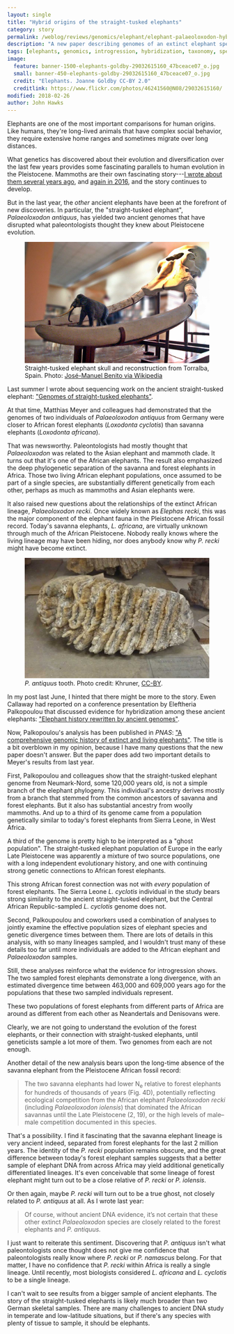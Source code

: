 ```yaml
---
layout: single
title: "Hybrid origins of the straight-tusked elephants"
category: story
permalink: /weblog/reviews/genomics/elephant/elephant-palaeoloxodon-hybrids-2018.html
description: "A new paper describing genomes of an extinct elephant species adds new data about their relationships."
tags: [elephants, genomics, introgression, hybridization, taxonomy, species concepts]
image:
  feature: banner-1500-elephants-goldby-29032615160_47bceace07_o.jpg
  small: banner-450-elephants-goldby-29032615160_47bceace07_o.jpg
  credit: "Elephants. Joanne Goldby CC-BY 2.0"
  creditlink: https://www.flickr.com/photos/46241560@N08/29032615160/
modified: 2018-02-26
author: John Hawks
---
```


Elephants are one of the most important comparisons for human origins. Like humans, they're long-lived animals that have complex social behavior, they require extensive home ranges and sometimes migrate over long distances.

What genetics has discovered about their evolution and diversification over the last few years provides some fascinating parallels to human evolution in the Pleistocene. Mammoths are their own fascinating story---<a href="http://johnhawks.net/weblog/reviews/genomics/non-human/elephant-paleogenomics-forest-rohland-2010.html">I wrote about them several years ago</a>, and <a href="http://johnhawks.net/weblog/reviews/genetics/non-primate/mammoth-introgression-poinar-2016.html">again in 2016</a>, and the story continues to develop.

But in the last year, the <em>other</em> ancient elephants have been at the forefront of new discoveries. In particular, the "straight-tusked elephant", <em>Palaeoloxodon antiquus</em>, has yielded two ancient genomes that have disrupted what paleontologists thought they knew about Pleistocene evolution.

<figure>
<img src="/images/elephas-antiquus-wikimedia.jpg" alt="Straight-tusked elephant skull and reconstruction from Torralba, Spain" />
<figcaption>Straight-tusked elephant skull and reconstruction from Torralba, Spain. Photo: <a href="https://en.wikipedia.org/wiki/Straight-tusked_elephant#/media/File:Elephas_antiquus.jpg">José-Manuel Benito via Wikipedia</a></figcaption>
</figure>

Last summer I wrote about sequencing work on the ancient straight-tusked elephant: <a href="http://johnhawks.net/weblog/reviews/genomics/elephant/elephant-palaeoloxodon-genomes-2017.html">"Genomes of straight-tusked elephants"</a>.

At that time, Matthias Meyer and colleagues had demonstrated that the genomes of two individuals of <em>Palaeoloxodon antiquus</em> from Germany were closer to African forest elephants (<em>Loxodonta cyclotis</em>) than savanna elephants (<em>Loxodonta africana</em>).

That was newsworthy. Paleontologists had mostly thought that <em>Palaeoloxodon</em> was related to the Asian elephant and mammoth clade. It turns out that it's one of the African elephants. The result also emphasized the deep phylogenetic separation of the savanna and forest elephants in Africa. Those two living African elephant populations, once assumed to be part of a single species, are substantially different genetically from each other, perhaps as much as mammoths and Asian elephants were.

It also raised new questions about the relationships of the extinct African lineage, <em>Palaeoloxodon recki</em>. Once widely known as <em>Elephas recki</em>, this was the major component of the elephant fauna in the Pleistocene African fossil record. Today's savanna elephants, <em>L. africana</em>, are virtually unknown through much of the African Pleistocene. Nobody really knows where the living lineage may have been hiding, nor does anybody know why <em>P. recki</em> might have become extinct.

<figure>
<img src="/images/Palaeoloxodon-antiquus-tooth-bologna-khruner-cc-by.jpg" alt="Palaeoloxodon antiquus tooth, by Khruner (Wikimedia)" />
<figcaption><em>P. antiquus</em> tooth. Photo credit: Khruner, <a href="https://commons.wikimedia.org/wiki/File:Palaeoloxodon-antiquusDenteBologna.JPG">CC-BY</a>.</figcaption>
</figure>

In my post last June, I hinted that there might be more to the story. Ewen Callaway had reported on a conference presentation by Eleftheria Palkopoulou that discussed evidence for hybridization among these ancient elephants: <a href="http://www.nature.com/news/elephant-history-rewritten-by-ancient-genomes-1.20622">"Elephant history rewritten by ancient genomes"</a>.

Now, Palkopoulou's analysis has been published in <em>PNAS</em>: <a href="http://dx.doi.org/10.1073/pnas.1720554115">"A comprehensive genomic history of extinct and living elephants"</a>. The title is a bit overblown in my opinion, because I have many questions that the new paper doesn't answer. But the paper does add two important details to Meyer's results from last year.

First, Palkopoulou and colleagues show that the straight-tusked elephant genome from Neumark-Nord, some 120,000 years old, is not a simple branch of the elephant phylogeny. This individual's ancestry derives mostly from a branch that stemmed from the common ancestors of savanna and forest elephants. But it also has substantial ancestry from woolly mammoths. And up to a third of its genome came from a population genetically similar to today's forest elephants from Sierra Leone, in West Africa.

A third of the genome is pretty high to be interpreted as a "ghost population". The straight-tusked elephant population of Europe in the early Late Pleistocene was apparently a mixture of two source populations, one with a long independent evolutionary history, and one with continuing strong genetic connections to African forest elephants.

This strong African forest connection was not with <em>every</em> population of forest elephants. The Sierra Leone <em>L. cyclotis</em> individual in the study bears strong similarity to the ancient straight-tusked elephant, but the Central African Republic-sampled <em>L. cyclotis</em> genome does not.

Second, Palkoupoulou and coworkers used a combination of analyses to jointly examine the effective population sizes of elephant species and genetic divergence times between them. There are lots of details in this analysis, with so many lineages sampled, and I wouldn't trust many of these details too far until more individuals are added to the African elephant and <em>Palaeoloxodon</em> samples.

Still, these analyses reinforce what the evidence for introgression shows. The two sampled forest elephants demonstrate a long divergence, with an estimated divergence time between 463,000 and 609,000 years ago for the populations that these two sampled individuals represent.

These two populations of forest elephants from different parts of Africa are around as different from each other as Neandertals and Denisovans were.

Clearly, we are not going to understand the evolution of the forest elephants, or their connection with straight-tusked elephants, until geneticists sample a lot more of them. Two genomes from each are not enough.

Another detail of the new analysis bears upon the long-time absence of the savanna elephant from the Pleistocene African fossil record:

<blockquote>The two savanna elephants had lower N<sub>e</sub> relative to forest elephants for hundreds of thousands of years (Fig. 4D), potentially reflecting ecological competition from the African elephant <em>Palaeoloxodon recki</em> (including <em>Palaeoloxodon iolensis</em>) that dominated the African savannas until the Late Pleistocene (2, 19), or the high levels of male–male competition documented in this species.</blockquote>

That's a possibility. I find it fascinating that the savanna elephant lineage is very ancient indeed, separated from forest elephants for the last 2 million years. The identity of the <em>P. recki</em> population remains obscure, and the great difference between today's forest elephant samples suggests that a better sample of elephant DNA from across Africa may yield additional genetically differentiated lineages. It's even conceivable that some lineage of forest elephant might turn out to be a close relative of <em>P. recki</em> or <em>P. iolensis</em>.

Or then again, maybe <em>P. recki</em> will turn out to be a true ghost, not closely related to <em>P. antiquus</em> at all. As I wrote last year:

<blockquote>Of course, without ancient DNA evidence, it’s not certain that these other extinct <em>Palaeoloxodon</em> species are closely related to the forest elephants and <em>P. antiquus.</em></blockquote>

I just want to reiterate this sentiment. Discovering that <em>P. antiquus</em> isn't what paleontologists once thought does not give me confidence that paleontologists really know where <em>P. recki</em> or <em>P. namascus</em> belong. For that matter, I have no confidence that <em>P. recki</em> within Africa is really a single lineage. Until recently, most biologists considered <em>L. africana</em> and <em>L. cyclotis</em> to be a single lineage.

I can't wait to see results from a bigger sample of ancient elephants. The story of the straight-tusked elephants is likely much broader than two German skeletal samples. There are many challenges to ancient DNA study in temperate and low-latitude situations, but if there's any species with plenty of tissue to sample, it should be elephants.





